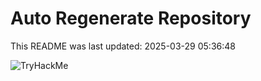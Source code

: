 # Auto Regenerate Repository

This README was last updated: 2025-03-29 05:36:48

 ![TryHackMe](https://tryhackme.com/badge/533634)
